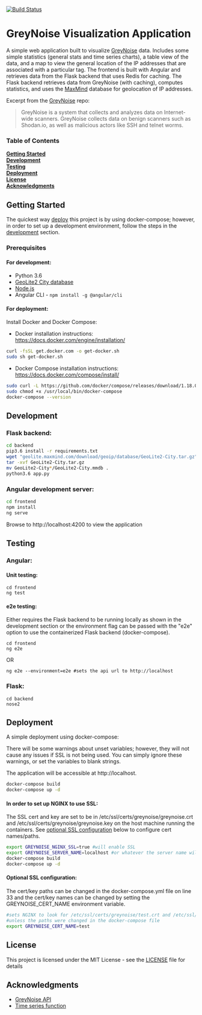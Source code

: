 [![Build Status](https://travis-ci.org/cbuto/greynoise-visualizer.svg?branch=master)](https://travis-ci.org/cbuto/greynoise-visualizer)
# GreyNoise Visualization Application

A simple web application built to visualize [GreyNoise](https://github.com/Grey-Noise-Intelligence/api.greynoise.io) data. Includes some simple statistics (general stats and time series charts), a table view of the data, and a map to view the general location of the IP addresses that are associated with a particular tag. The frontend is built with Angular and retrieves data from the Flask backend that uses Redis for caching. The Flask backend retrieves data from GreyNoise (with caching), computes statistics, and uses the [MaxMind](https://dev.maxmind.com/geoip/geoip2/geolite2/) database for geolocation of IP addresses.

Excerpt from the [GreyNoise](https://github.com/Grey-Noise-Intelligence/api.greynoise.io) repo:
> GreyNoise is a system that collects and analyzes data on Internet-wide scanners. GreyNoise collects data on benign scanners such as Shodan.io, as well as malicious actors like SSH and telnet worms.

### Table of Contents
**[Getting Started](#getting-started)**<br>
**[Development](#development)**<br>
**[Testing](#testing)**<br>
**[Deployment](#deployment)**<br>
**[License](#license)**<br>
**[Acknowledgments](#acknowledgments)**<br>

## Getting Started

The quickest way [deploy](#deployment) this project is by using docker-compose; however, in order to set up a development environment, follow the steps in the [development](#development) section. 

### Prerequisites

#### For development:

* Python 3.6 
* [GeoLite2 City database](http://geolite.maxmind.com/download/geoip/database/GeoLite2-City.tar.gz)
* [Node.js](https://nodejs.org/en/download/package-manager/)
* Angular CLI - ```npm install -g @angular/cli```

#### For deployment:

Install Docker and Docker Compose:

* Docker installation instructions: https://docs.docker.com/engine/installation/ 

```bash
curl -fsSL get.docker.com -o get-docker.sh
sudo sh get-docker.sh
```

* Docker Compose installation instructions: https://docs.docker.com/compose/install/

```bash
sudo curl -L https://github.com/docker/compose/releases/download/1.18.0/docker-compose-`uname -s`-`uname -m` -o /usr/local/bin/docker-compose
sudo chmod +x /usr/local/bin/docker-compose
docker-compose --version
```

## Development

### Flask backend:
```bash
cd backend
pip3.6 install -r requirements.txt
wget "geolite.maxmind.com/download/geoip/database/GeoLite2-City.tar.gz"
tar -xvf GeoLite2-City.tar.gz
mv GeoLite2-City*/GeoLite2-City.mmdb .
python3.6 app.py
```

### Angular development server:
```bash
cd frontend
npm install
ng serve
```

Browse to http://localhost:4200 to view the application

## Testing

### Angular:

#### Unit testing:

```
cd frontend
ng test 
```

#### e2e testing:

Either requires the Flask backend to be running locally as shown in the development section or the environment flag can be passed with the "e2e" option to use the containerized Flask backend (docker-compose).

```
cd frontend
ng e2e
```

OR 

```
ng e2e --environment=e2e #sets the api url to http://localhost 
```

### Flask:

```
cd backend
nose2
```

## Deployment

A simple deployment using docker-compose:

There will be some warnings about unset variables; however, they will not cause any issues if SSL is not being used. You can simply ignore these warnings, or set the variables to blank strings. 

The application will be accessible at http://localhost.

```bash
docker-compose build
docker-compose up -d
```

#### In order to set up NGINX to use SSL:

The SSL cert and key are set to be in /etc/ssl/certs/greynoise/greynoise.crt and /etc/ssl/certs/greynoise/greynoise.key on the host machine running the containers. See [optional SSL configuration](#optional-ssl-configuration) below to configure cert names/paths.

```bash
export GREYNOISE_NGINX_SSL=true #will enable SSL
export GREYNOISE_SERVER_NAME=localhost #or whatever the server name will be
docker-compose build
docker-compose up -d
```

#### Optional SSL configuration:

The cert/key paths can be changed in the docker-compose.yml file on line 33 and the cert/key names can be changed by setting the GREYNOISE_CERT_NAME environment variable.

```bash
#sets NGINX to look for /etc/ssl/certs/greynoise/test.crt and /etc/ssl/certs/greynoise/test.key
#unless the paths were changed in the docker-compose file
export GREYNOISE_CERT_NAME=test
```


## License

This project is licensed under the MIT License - see the [LICENSE](LICENSE.md) file for details

## Acknowledgments

* [GreyNoise API](https://github.com/Grey-Noise-Intelligence/api.greynoise.io)
* [Time series function](https://github.com/phyler/greynoise)

